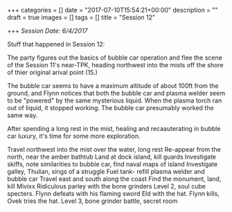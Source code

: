 +++
categories = []
date = "2017-07-10T15:54:21+00:00"
description = ""
draft = true
images = []
tags = []
title = "Session 12"

+++
_Session Date: 6/4/2017_

Stuff that happened in Session 12:

The party figures out the basics of bubble car operation and flee the scene of the Session 11's near-TPK, heading northwest into the mists off the shore of thier original arival point (15.) 

The bubble car seems to have a maximum altitude of about 100ft from the ground, and Flynn notices that both the bubble car and plasma welder seem to be "powered" by the same mysterious liquid. When the plasma torch ran out of liquid, it stopped working. The bubble car presumably worked the same way.

After spending a long rest in the mist, healing and recaauterating in bubble car luxury, it's time for some more exploration. 

Travel northwest into the mist over the water, long rest 
Re-appear from the north, near the amber bathtub
Land at dock island, kill guards
Investigate skiffs, note similarities to bubble car, find naval maps of island
Investigate galley, Thulian, sings of a struggle
Fuel tank- refill plasma welder and bubble car
Travel east and south along the coast
Find the monument, land, kill Mivixx
Ridiculous parley with the bone grinders
Level 2, soul cube specters. Flynn defeats with his flaming sword
Eld with the hat. Flynn kills, Ovek tries the hat.
Level 3, bone grinder battle, secret room
